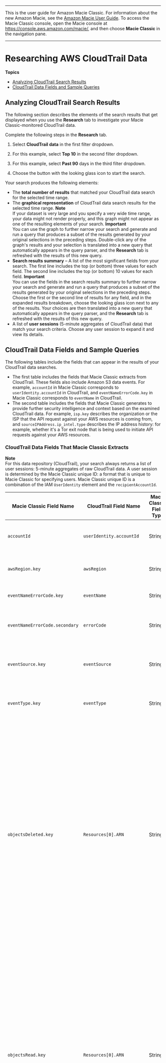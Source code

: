 --------

This is the user guide for Amazon Macie Classic\. For information about the new Amazon Macie, see the [Amazon Macie User Guide](https://docs.aws.amazon.com/macie/latest/user/)\. To access the Macie Classic console, open the Macie console at [https://console\.aws\.amazon\.com/macie/](https://console.aws.amazon.com/macie/), and then choose **Macie Classic** in the navigation pane\.

--------

# Researching AWS CloudTrail Data<a name="cloudtraildata"></a>

**Topics**
+ [Analyzing CloudTrail Search Results](#cloudtrailsearchresults)
+ [CloudTrail Data Fields and Sample Queries](#cloudtrailfields)

## Analyzing CloudTrail Search Results<a name="cloudtrailsearchresults"></a>

The following section describes the elements of the search results that get displayed when you use the **Research** tab to investigate your Macie Classic\-monitored CloudTrail data\.

Complete the following steps in the **Research** tab\.

1. Select **CloudTrail data** in the first filter dropdown\.

1. For this example, select **Top 10** in the second filter dropdown\.

1. For this example, select **Past 90** days in the third filter dropdown\.

1. Choose the button with the looking glass icon to start the search\.

Your search produces the following elements:
+ The **total number of results** that matched your CloudTrail data search for the selected time range\.
+ The **graphical representation** of CloudTrail data search results for the selected time range\. 
**Note**  
If your dataset is very large and you specify a very wide time range, your data might not render properly, and this graph might not appear as one of the resulting elements of your search\.
**Important**  
You can use the graph to further narrow your search and generate and run a query that produces a subset of the results generated by your original selections in the preceding steps\. Double\-click any of the graph's results and your selection is translated into a new query that automatically appears in the query parser, and the **Research** tab is refreshed with the results of this new query\. 
+ **Search results summary** – A list of the most significant fields from your search\. The first line includes the top \(or bottom\) three values for each field\. The second line includes the top \(or bottom\) 10 values for each field\. 
**Important**  
You can use the fields in the search results summary to further narrow your search and generate and run a query that produces a subset of the results generated by your original selections in the preceding steps\. Choose the first or the second line of results for any field, and in the expanded results breakdown, choose the looking glass icon next to any of the results\. Your choices are then translated into a new query that automatically appears in the query parser, and the **Research** tab is refreshed with the results of this new query\.
+ A list of **user sessions** \(5\-minute aggregates of CloudTrail data\) that match your search criteria\. Choose any user session to expand it and view its details\. 

## CloudTrail Data Fields and Sample Queries<a name="cloudtrailfields"></a>

The following tables include the fields that can appear in the results of your CloudTrail data searches\.
+ The first table includes the fields that Macie Classic extracts from CloudTrail\. These fields also include Amazon S3 data events\. For example, `accountId` in Macie Classic corresponds to `userIdentity.accountId` in CloudTrail, and `eventNameErrorCode.key` in Macie Classic corresponds to `eventName` in CloudTrail\. 
+ The second table includes the fields that Macie Classic generates to provide further security intelligence and context based on the examined CloudTrail data\. For example, `isp.key` describes the organization or the ISP that the API request against your AWS resources is coming from, and `sourceIPAddress.ip_intel.type` describes the IP address history: for example, whether it's a Tor exit node that is being used to initiate API requests against your AWS resources\. 

### CloudTrail Data Fields That Macie Classic Extracts<a name="cloudtrailfields_extracted"></a>

**Note**  
For this data repository \(CloudTrail\), your search always returns a list of user sessions: 5\-minute aggregates of raw CloudTrail data\. A user session is determined by the Macie Classic unique ID: a format that is unique to Macie Classic for specifying users\. Macie Classic unique ID is a combination of the IAM `UserIdentity` element and the `recipientAccountId`\. 


| Macie Classic Field Name | CloudTrail Field Name | Macie Classic Field Type | Description | Example Search Query | 
| --- | --- | --- | --- | --- | 
| `accountId` | `userIdentity.accountId` | String | The AWS account ID\.  | Search for user sessions with accesses related to a particular account:  [\[See the AWS documentation website for more details\]](http://docs.aws.amazon.com/macie/latest/userguide/cloudtraildata.html)  | 
| `awsRegion.key` | `awsRegion` | String | The AWS Region that the request is made to\.  | Search for user sessions with any AWS API calls by Region:  [\[See the AWS documentation website for more details\]](http://docs.aws.amazon.com/macie/latest/userguide/cloudtraildata.html)  | 
| `eventNameErrorCode.key` | `eventName` | String |  The event name that resulted in the returned \(if any\) error code\.   |  [\[See the AWS documentation website for more details\]](http://docs.aws.amazon.com/macie/latest/userguide/cloudtraildata.html)  | 
| `eventNameErrorCode.secondary` | `errorCode` | String | The error code returned after an unsuccessful API request\.  | Search for user sessions with any `AccessDenied` error across all CloudTrail API events:  [\[See the AWS documentation website for more details\]](http://docs.aws.amazon.com/macie/latest/userguide/cloudtraildata.html)  | 
| `eventSource.key` | `eventSource` | String | The service that the request was made to\.  | Search for user sessions with any API calls of a particular AWS service:  [\[See the AWS documentation website for more details\]](http://docs.aws.amazon.com/macie/latest/userguide/cloudtraildata.html)  | 
| `eventType.key` | `eventType` | String | The type of the event that generated the event record \(for example, `AwsApiCall`, `AwsServiceEvent`, or `AwsConsoleSignIn`\)\.   | Search for user sessions with any AWS API calls of a particular `eventType`:  [\[See the AWS documentation website for more details\]](http://docs.aws.amazon.com/macie/latest/userguide/cloudtraildata.html)  | 
| `objectsDeleted.key` | `Resources[0].ARN` | String | A list of S3 objects ARNs, S3 bucket ARNs, or prefix ARNs that were part of a `DeleteObject` or `DeleteObjects` API call\.  When you delete an S3 bucket, both `DeleteBucket` and `DeleteObjects` APIs are called\. The aggregate record with the `DeleteObjects` call lists the deleted bucket or prefix, not all the individual objects that were deleted\.   Objects that are part of a failed `DeleteObject` or `DeleteObjects` API call are also added to the aggregate record of `objectsDeleted.key`\.   A user session returning the results of a search against `objectsDeleted.key` has a maximum limit of 250 records\.   |  Search for all objects deleted from a particular bucket or prefix:  [\[See the AWS documentation website for more details\]](http://docs.aws.amazon.com/macie/latest/userguide/cloudtraildata.html) Search for all `Delete` requests of a particular object that were made anonymously or by any user or role\.  [\[See the AWS documentation website for more details\]](http://docs.aws.amazon.com/macie/latest/userguide/cloudtraildata.html) Search for user sessions that contain both a `DeleteObject:AccessDenied` and any attempt to delete a particular sensitive object, bucket, or prefix\.  [\[See the AWS documentation website for more details\]](http://docs.aws.amazon.com/macie/latest/userguide/cloudtraildata.html) Search for user sessions that contain both an attempt \(or attempts\) to delete S3 objects from outside AWS and any attempt to delete a particular sensitive object, bucket, or prefix:  [\[See the AWS documentation website for more details\]](http://docs.aws.amazon.com/macie/latest/userguide/cloudtraildata.html) Search for anonymous delete requests of a known sensitive object:  [\[See the AWS documentation website for more details\]](http://docs.aws.amazon.com/macie/latest/userguide/cloudtraildata.html)  | 
| `objectsRead.key` | `Resources[0].ARN` | String | A list of S3 object ARNs that were part of a `GetObject` API call\.  Objects that are part of a failed `GetObject` API call are also added to the aggregate record of `objectsRead.key`\.   A user session that returns the results of a search against `objectsRead.key` has a maximum limit of 250 records\.   |  Search for user sessions with all objects read from a particular bucket or prefix:  [\[See the AWS documentation website for more details\]](http://docs.aws.amazon.com/macie/latest/userguide/cloudtraildata.html) Search for all access attempts of a particular object made either anonymously or by any user or role\.  [\[See the AWS documentation website for more details\]](http://docs.aws.amazon.com/macie/latest/userguide/cloudtraildata.html)  Search for user sessions that contain both a `GetObject:AccessDenied` and any attempt to read a particular sensitive object, bucket, or prefix\.  [\[See the AWS documentation website for more details\]](http://docs.aws.amazon.com/macie/latest/userguide/cloudtraildata.html) Search for user sessions that contain both an attempt \(or attempts\) to read S3 objects from outside AWS and any attempt to read a particular sensitive object, bucket, or prefix:  [\[See the AWS documentation website for more details\]](http://docs.aws.amazon.com/macie/latest/userguide/cloudtraildata.html) Search for anonymous read accesses to a known sensitive object or bucket:  [\[See the AWS documentation website for more details\]](http://docs.aws.amazon.com/macie/latest/userguide/cloudtraildata.html)  | 
| `objectsWritten.key` | `Resources[0].ARN` | String | A list of S3 object ARNs that were part of a `PutObject`, `CopyObject`, or `CompleteMultipartUpload` API call\.  Objects that are part of a failed `PutObject` API call are also added to the aggregate record of `objectsWritten.key`\.   A user session that returns the results of a search against `objectsWritten.key` has a maximum limit of 250 records\.   |  Search for user sessions with all objects written to a particular bucket:  [\[See the AWS documentation website for more details\]](http://docs.aws.amazon.com/macie/latest/userguide/cloudtraildata.html) Search for user sessions with all write requests of a particular object made either anonymously or by any user or role:  [\[See the AWS documentation website for more details\]](http://docs.aws.amazon.com/macie/latest/userguide/cloudtraildata.html) Search for user sessions that contain both a `PutObject:AccessDenied` and any attempt to read a particular sensitive object, bucket, or prefix\.  [\[See the AWS documentation website for more details\]](http://docs.aws.amazon.com/macie/latest/userguide/cloudtraildata.html) Search for user sessions that contain both an attempt \(or attempts\) to write S3 objects from outside AWS and any attempt to write a particular sensitive object, bucket, or prefix:  [\[See the AWS documentation website for more details\]](http://docs.aws.amazon.com/macie/latest/userguide/cloudtraildata.html) Search for anonymous write requests to a sensitive object or bucket:  [\[See the AWS documentation website for more details\]](http://docs.aws.amazon.com/macie/latest/userguide/cloudtraildata.html)  | 
| `principalId` | `userIdentity.principalId` | String | The IAM principal ID\.   When an assumed role makes a request, the session name is removed from the principal ID\.   | Search for user sessions with access requests from a particular principal ID:  [\[See the AWS documentation website for more details\]](http://docs.aws.amazon.com/macie/latest/userguide/cloudtraildata.html)  | 
| `recipientAccountId` | `recipientAccountId` | String | The account ID that received the CloudTrail event\.   |  Search for all activity in a particular account: [\[See the AWS documentation website for more details\]](http://docs.aws.amazon.com/macie/latest/userguide/cloudtraildata.html) Search for anonymous access requests to a particular account:  [\[See the AWS documentation website for more details\]](http://docs.aws.amazon.com/macie/latest/userguide/cloudtraildata.html)  | 
| `resourceOwnerAccountIds.key` | `Resources[1].accountId` | String | List of AWS resource owners\. An example is a list of account IDs that own an S3 object or bucket\.   | Search for activity against resources owned by a particular account:  [\[See the AWS documentation website for more details\]](http://docs.aws.amazon.com/macie/latest/userguide/cloudtraildata.html)  | 
| `resources.key` | `Resources[0].accountId` | String | List of resources \(S3 buckets only\) associated with the CloudTrail events in the user session\.   |  Search for access requests to a particular S3 bucket: [\[See the AWS documentation website for more details\]](http://docs.aws.amazon.com/macie/latest/userguide/cloudtraildata.html) Search for anonymous access requests to a known sensitive bucket: [\[See the AWS documentation website for more details\]](http://docs.aws.amazon.com/macie/latest/userguide/cloudtraildata.html)  | 
| `sessionName.key` | `userIdentity.principalId` | String |  The identifier for the assumed role session\. When an assumed role makes a request, the session name is removed from the principal ID and is assigned as a value to `sessionName.key`\. When an identity other than an assumed role makes a request, `sessionName.key` is set to `None`\. |  Search for assumed role access requests from session name `examplesession-cli`:  [\[See the AWS documentation website for more details\]](http://docs.aws.amazon.com/macie/latest/userguide/cloudtraildata.html) Search for EC2 instance IDs in session names:  [\[See the AWS documentation website for more details\]](http://docs.aws.amazon.com/macie/latest/userguide/cloudtraildata.html) Search for assumed role access requests to a role from a `sessionName` other than `examplesession-cli` using regex negation:  [\[See the AWS documentation website for more details\]](http://docs.aws.amazon.com/macie/latest/userguide/cloudtraildata.html)  | 
| `sourceARN` | `userIdentity.arn`  | String | The ARN used to make the request\.  When an assumed role makes a request, the session name is removed from `sourceARN`\.   |  Search for user sessions with access requests from a particular ARN:  [\[See the AWS documentation website for more details\]](http://docs.aws.amazon.com/macie/latest/userguide/cloudtraildata.html)  | 
| `sourceIPAddress.key` | `sourceIPAddress`  | String | The IP address that the request was made from\.   A user session that returns the results of a search against `sourceIPAddress.key` has a maximum limit of 60,000 records\.   |  Search for user sessions with access requests from a particular source IP address:  [\[See the AWS documentation website for more details\]](http://docs.aws.amazon.com/macie/latest/userguide/cloudtraildata.html) Search through user sessions with source IP addresses using wildcards:  [\[See the AWS documentation website for more details\]](http://docs.aws.amazon.com/macie/latest/userguide/cloudtraildata.html) Search for user sessions with more than 10 `RunInstances` events and without any events requested by the `autoscaling` group:  [\[See the AWS documentation website for more details\]](http://docs.aws.amazon.com/macie/latest/userguide/cloudtraildata.html)  | 
| `userAgent.key` | `userAgent`  | String | A list of client user agent strings used to make the AWS API call\.  |  Search for user sessions with API calls made by Amazon S3:[\[See the AWS documentation website for more details\]](http://docs.aws.amazon.com/macie/latest/userguide/cloudtraildata.html)  | 
| `userIdentityType.key` | `userIdentity.type`   | String | A list of identity types in AWS\.  |  Search for user sessions with access requests by the root identity in an account: [\[See the AWS documentation website for more details\]](http://docs.aws.amazon.com/macie/latest/userguide/cloudtraildata.html)  | 

### Fields That Macie Classic Generates<a name="cloudtrailfields_macie-generated"></a>

**Note**  
For this data repository \(CloudTrail\), your search always returns a list of user sessions: 5\-minute aggregates of raw CloudTrail data\. A user session is determined by the Macie Classic unique ID: a format that is unique to Macie Classic for specifying users\. The Macie Classic unique ID is a combination of the IAM `UserIdentity` element and the `recipientAccountId`\. 


| Macie Classic Field Name | Macie Classic Field Type | Description | Example Search Query | 
| --- | --- | --- | --- | 
| `@timestamp` | Date | The start time of a user session\.  |  Search for user sessions with access requests after a specific time:  [\[See the AWS documentation website for more details\]](http://docs.aws.amazon.com/macie/latest/userguide/cloudtraildata.html) Search for user sessions with access requests between two time intervals: [\[See the AWS documentation website for more details\]](http://docs.aws.amazon.com/macie/latest/userguide/cloudtraildata.html)  | 
| `countLongLifeAccessToken` | Integer | A count of `GetSessionToken` API calls with a lifespan longer than the default 43,200 seconds\.  | Search for user sessions with a user or role creating a temporary access token with a longer than the default lifespan:  [\[See the AWS documentation website for more details\]](http://docs.aws.amazon.com/macie/latest/userguide/cloudtraildata.html)  | 
| `dcObjectsDeleted` | Integer | A count of unique S3 objects deleted in a user session\.  A user session that returns the results of a search against `dcObjectsDeleted` has a maximum limit of 250 entries\.    | Search for user sessions with more than 25 distinct objects deleted by an AWS user or a role:  [\[See the AWS documentation website for more details\]](http://docs.aws.amazon.com/macie/latest/userguide/cloudtraildata.html)  | 
| `dcObjectsRead` | Integer | A count of unique S3 objects read in a user session\.  A user session that returns the results of a search against `dcObjectsRead` has a maximum limit of 250 entries\.    |  Search for user sessions with more than 25 distinct objects read by an AWS user or a role: [\[See the AWS documentation website for more details\]](http://docs.aws.amazon.com/macie/latest/userguide/cloudtraildata.html) Search for more than 25 distinct objects read by an anonymous principal during a user session: [\[See the AWS documentation website for more details\]](http://docs.aws.amazon.com/macie/latest/userguide/cloudtraildata.html)  | 
| `dcObjectsWritten` | Integer | A count of unique S3 objects written in a user session\.  A user session that returns the results of a search against `dcObjectsWritten` has a maximum limit of 250 entries\.    | Search for user sessions with more than 25 distinct objects written by an AWS user or a role:  [\[See the AWS documentation website for more details\]](http://docs.aws.amazon.com/macie/latest/userguide/cloudtraildata.html)  | 
| `distinctEventName` | Integer | A count of unique event names that take place in a user session\.  | Search for user sessions with more than 25 unique API calls being made by a user or a role:  [\[See the AWS documentation website for more details\]](http://docs.aws.amazon.com/macie/latest/userguide/cloudtraildata.html)  | 
| `distinctSourceIPAddress` | Integer | A count of unique source IP addresses involved in activity that takes place in a user session\. The maximum value is 60,000\.  | Search for user sessions with more than 25 distinct source IP addresses observed for a user or a role:  [\[See the AWS documentation website for more details\]](http://docs.aws.amazon.com/macie/latest/userguide/cloudtraildata.html)  | 
| `distinctUserAgent` | Integer | A count of unique client user agents involved in activity that takes place in a user session\. The maximum value is 60,000\.  | Search for user sessions with more than 25 user agents observed for a user or a role:  [\[See the AWS documentation website for more details\]](http://docs.aws.amazon.com/macie/latest/userguide/cloudtraildata.html)  | 
| `eventNameErrorCode.compound` | String | A compound aggregation that summarizes each CloudTrail event name along with any error codes that are associated with the API Call\. The format is `EventName:ErrorCode` for the term value, which enables Macie Classic to associate an API event name with the error code, if any, that is returned\. If there is no error code for the event, the value is set only to the API name with no colon, for example: `PutObject`\.  |  Search for user sessions with `AccessDenied` error while attempting a `GetObject` call: [\[See the AWS documentation website for more details\]](http://docs.aws.amazon.com/macie/latest/userguide/cloudtraildata.html) Search for user sessions with any errors associated with `PutObject` calls: [\[See the AWS documentation website for more details\]](http://docs.aws.amazon.com/macie/latest/userguide/cloudtraildata.html)  | 
| `eventNameIsp.compound` | String | A compound aggregation that summarizes each CloudTrail event name along with the Internet Service Provider \(ISP\) that the request originated from\. The format is `EventName:ISP` for the term value, which enables Macie Classic to associate an API operation name with the ISP that it originated from\.  | Search for user sessions with `ConsoleLogin` calls from non\-AWS IPs using a regular expression:  [\[See the AWS documentation website for more details\]](http://docs.aws.amazon.com/macie/latest/userguide/cloudtraildata.html)  | 
| `eventNameIsp.secondary` | String | The ISP that the AWS API call was made from\.  | Search for user sessions with AWS API calls coming from outside Amazon IP addresses:  [\[See the AWS documentation website for more details\]](http://docs.aws.amazon.com/macie/latest/userguide/cloudtraildata.html)  | 
| `macieUniqueId` | String | A format that is unique to Macie Classic for specifying users\. The Macie Classic unique ID is a combination of the IAM `UserIdentity` element and the `recipientAccountId`\. For more information, see [Macie ClassicUniqueID](macie-users.md#macie-users-concepts)\.  | Search for user sessions with accesses from a particular role, user, or root account:  [\[See the AWS documentation website for more details\]](http://docs.aws.amazon.com/macie/latest/userguide/cloudtraildata.html)  | 
| `sourceIPAddress.ip_intel.type` | String | The IP intelligence category associated with a source IP address\.  |  Search for user sessions with all accesses from a Tor network: [\[See the AWS documentation website for more details\]](http://docs.aws.amazon.com/macie/latest/userguide/cloudtraildata.html) Search for user sessions with all accesses from threat intelligence input feeds: [\[See the AWS documentation website for more details\]](http://docs.aws.amazon.com/macie/latest/userguide/cloudtraildata.html)  | 
| `windowStartTimeInMillis` | Integer | The epoch timestamp for the start of a user session\.  | Search for user sessions whose first event time is greater than a given epoch time:  [\[See the AWS documentation website for more details\]](http://docs.aws.amazon.com/macie/latest/userguide/cloudtraildata.html)  | 
| `windowEndTimeInMillis` | Integer | The epoch timestamp for the end of a user session\.  | Search for user sessions whose last event time is less than a given epoch time:  [\[See the AWS documentation website for more details\]](http://docs.aws.amazon.com/macie/latest/userguide/cloudtraildata.html)  | 
| `ipLocation.key` | String | The IP geolocation \(city and country\) accessed by an identity that Macie Classic monitors\.  |  Search for user sessions with any AWS API call events originating in Los Angeles: [\[See the AWS documentation website for more details\]](http://docs.aws.amazon.com/macie/latest/userguide/cloudtraildata.html) Search for user session any AWS API call events originating from outside the United States: [\[See the AWS documentation website for more details\]](http://docs.aws.amazon.com/macie/latest/userguide/cloudtraildata.html)  | 
| `isp.key` | String | The ISP that the AWS API call originated from\.  | Search for user sessions with AWS API calls coming from outside Amazon IP addresses:  [\[See the AWS documentation website for more details\]](http://docs.aws.amazon.com/macie/latest/userguide/cloudtraildata.html)  | 